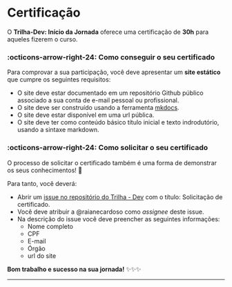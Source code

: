 # Certificação

O **Trilha-Dev: Início da Jornada** oferece uma certificação de **30h** para aqueles fizerem o curso. 

### :octicons-arrow-right-24: Como conseguir o seu certificado

Para comprovar a sua participação, você deve apresentar um **site estático** que cumpre os seguintes requisitos: 

- O site deve estar documentado em um repositório Github público associado a sua conta de e-mail pessoal ou profissional.
- O site deve ser construído usando a ferramenta [mkdocs](https://www.mkdocs.org/). 
- O site deve estar disponível em uma url pública. 
- O site deve ter como conteúdo básico título inicial e texto indrodutório, usando a sintaxe markdown.

### :octicons-arrow-right-24: Como solicitar o seu certificado

O processo de solicitar o certificado também é uma forma de demonstrar os seus conhecimentos! :rocket: 

Para tanto, você deverá: 

- Abrir um [issue no repositório do Trilha - Dev](https://github.com/splor-mg/trilha-dev/issues) com o título: Solicitação de certificado.
- Você deve atribuir a @raianecardoso como _assignee_ deste issue.
- Na descrição do issue você deve preencher as seguintes informações:
    - Nome completo
    - CPF
    - E-mail
    - Órgão
    - url do site

**Bom trabalho e sucesso na sua jornada!** :sparkles::sparkles::sparkles:
___
